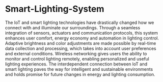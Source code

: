 # Smart-Lighting-System

The IoT and smart lighting technologies have drastically changed how we connect with and illuminate our surroundings. Through a seamless integration of sensors, actuators and communication protocols, this system enhances user comfort, energy economy and automation in lighting control. Adaptive brightness and color adjustments are made possible by real-time data collection and processing, which takes into account user preferences and external conditions. Wireless networking gives users the ability to monitor and control lighting remotely, enabling personalized and useful lighting experiences. The interdependent connection between IoT and smart lighting paves the way for intelligent and sustainable environments and holds promise for future changes in energy and lighting consumption.
